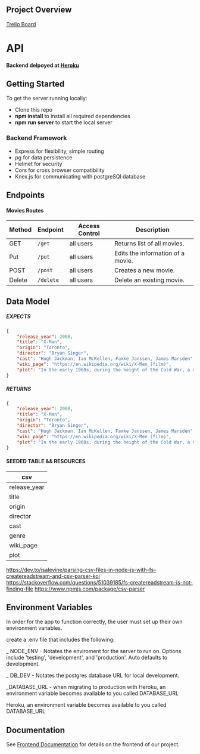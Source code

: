 ## Project Overview

[Trello Board](https://trello.com/b/tXisUcW0/balto-movie-app)

# API

#### Backend delpoyed at [Heroku](https://tranquil-meadow-07587.herokuapp.com/) <br>

## Getting Started

To get the server running locally:

- Clone this repo
- **npm install** to install all required dependencies
- **npm run server** to start the local server

### Backend Framework

- Express for flexibility, simple routing
- pg for data persistence
- Helmet for security
- Cors for cross browser compatibility
- Knex.js for communicating with postgreSQl database

## Endpoints

#### Movies Routes

| Method | Endpoint  | Access Control | Description                       |
| ------ | --------- | -------------- | --------------------------------- |
| GET    | `/get`    | all users      | Returns list of all movies.       |
| Put    | `/put`    | all users      | Edits the information of a movie. |
| POST   | `/post`   | all users      | Creates a new movie.              |
| Delete | `/delete` | all users      | Delete an existing movie.         |

## Data Model

##### EXPECTS

```JSON
{
    "release_year": 2000,
    "title": "X-Man",
    "origin": "Toronto",
    "director": "Bryan Singer",
    "cast": "Hugh Jackman, Ian McKellen, Famke Janssen, James Marsden",
    "wiki_page": "https://en.wikipedia.org/wiki/X-Men_(film)",
    "plot": "In the early 1960s, during the height of the Cold War, a mutant named Charles Xavier (James McAvoy) meets a fellow mutant named Erik Lehnsherr (Michael Fassbender). Despite their vastly different backgrounds"
}
```

##### RETURNS

```JSON
{
    "release_year": 2000,
    "title": "X-Man",
    "origin": "Toronto",
    "director": "Bryan Singer",
    "cast": "Hugh Jackman, Ian McKellen, Famke Janssen, James Marsden",
    "wiki_page": "https://en.wikipedia.org/wiki/X-Men_(film)",
    "plot": "In the early 1960s, during the height of the Cold War, a mutant named Charles Xavier (James McAvoy) meets a fellow mutant named Erik Lehnsherr (Michael Fassbender). Despite their vastly different backgrounds"
}
```

#### SEEDED TABLE && RESOURCES

| csv          |
| ------------ |
| release_year |
| title        |
| origin       |
| director     |
| cast         |
| genre        |
| wiki_page    |
| plot         |

https://dev.to/isalevine/parsing-csv-files-in-node-js-with-fs-createreadstream-and-csv-parser-koi
https://stackoverflow.com/questions/51039185/fs-createreadstream-is-not-finding-file
https://www.npmjs.com/package/csv-parser

## Environment Variables

In order for the app to function correctly, the user must set up their own environment variables.

create a .env file that includes the following:

\_ NODE_ENV - Notates the enviroment for the server to run on. Options include 'testing', 'development', and 'production'. Auto defaults to development.

\_ DB_DEV - Notates the postgres database URL for local development.

\_DATABASE_URL - when migrating to production with Heroku, an environment variable becomes available to you called DATABASE_URL

Heroku, an environment variable becomes available to you called DATABASE_URL

## Documentation

See [Frontend Documentation](https://github.com/noahfranco/Balto-Movies-FE) for details on the frontend of our project.
